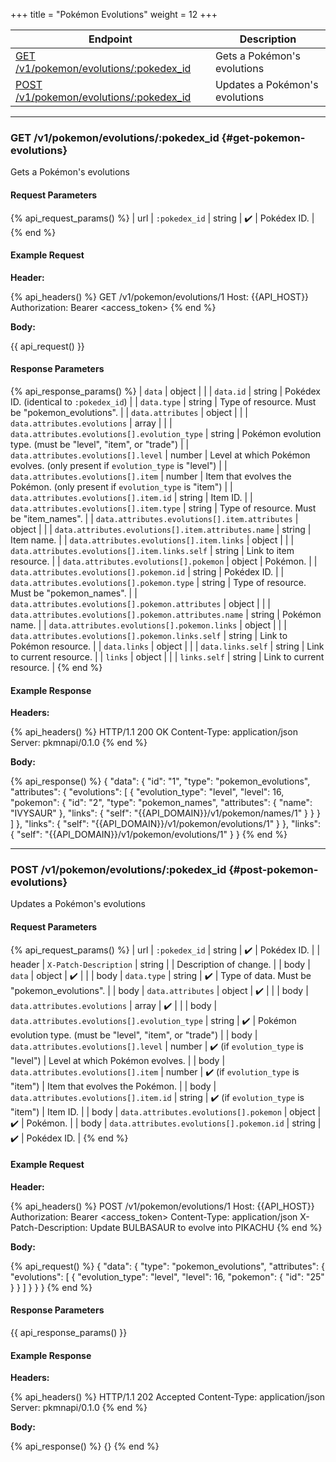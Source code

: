 +++
title = "Pokémon Evolutions"
weight = 12
+++

| Endpoint                                                            | Description                    |
|---------------------------------------------------------------------|--------------------------------|
| [GET /v1/pokemon/evolutions/:pokedex_id](#get-pokemon-evolutions)   | Gets a Pokémon's evolutions    |
| [POST /v1/pokemon/evolutions/:pokedex_id](#post-pokemon-evolutions) | Updates a Pokémon's evolutions |

---

### GET /v1/pokemon/evolutions/:pokedex_id {#get-pokemon-evolutions}

Gets a Pokémon's evolutions

#### Request Parameters

{% api_request_params() %}
| url | `:pokedex_id` | string | ✔️ | Pokédex ID. |
{% end %}

#### Example Request

**Header:**

{% api_headers() %}
GET /v1/pokemon/evolutions/1
Host: {{API_HOST}}
Authorization: Bearer <access_token>
{% end %}

**Body:**

{{ api_request() }}

#### Response Parameters

{% api_response_params() %}
| `data`                                                 | object |                                                                               |
| `data.id`                                              | string | Pokédex ID. (identical to `:pokedex_id`)                                      |
| `data.type`                                            | string | Type of resource. Must be "pokemon_evolutions".                               |
| `data.attributes`                                      | object |                                                                               |
| `data.attributes.evolutions`                           | array  |                                                                               |
| `data.attributes.evolutions[].evolution_type`          | string | Pokémon evolution type. (must be "level", "item", or "trade")                 |
| `data.attributes.evolutions[].level`                   | number | Level at which Pokémon evolves. (only present if `evolution_type` is "level") |
| `data.attributes.evolutions[].item`                    | number | Item that evolves the Pokémon. (only present if `evolution_type` is "item")   |
| `data.attributes.evolutions[].item.id`                 | string | Item ID.                                                                      |
| `data.attributes.evolutions[].item.type`               | string | Type of resource. Must be "item_names".                                       |
| `data.attributes.evolutions[].item.attributes`         | object |                                                                               |
| `data.attributes.evolutions[].item.attributes.name`    | string | Item name.                                                                    |
| `data.attributes.evolutions[].item.links`              | object |                                                                               |
| `data.attributes.evolutions[].item.links.self`         | string | Link to item resource.                                                        |
| `data.attributes.evolutions[].pokemon`                 | object | Pokémon.                                                                      |
| `data.attributes.evolutions[].pokemon.id`              | string | Pokédex ID.                                                                   |
| `data.attributes.evolutions[].pokemon.type`            | string | Type of resource. Must be "pokemon_names".                                    |
| `data.attributes.evolutions[].pokemon.attributes`      | object |                                                                               |
| `data.attributes.evolutions[].pokemon.attributes.name` | string | Pokémon name.                                                                 |
| `data.attributes.evolutions[].pokemon.links`           | object |                                                                               |
| `data.attributes.evolutions[].pokemon.links.self`      | string | Link to Pokémon resource.                                                     |
| `data.links`                                           | object |                                                                               |
| `data.links.self`                                      | string | Link to current resource.                                                     |
| `links`                                                | object |                                                                               |
| `links.self`                                           | string | Link to current resource.                                                     |
{% end %}

#### Example Response

**Headers:**

{% api_headers() %}
HTTP/1.1 200 OK
Content-Type: application/json
Server: pkmnapi/0.1.0
{% end %}

**Body:**

{% api_response() %}
{
    "data": {
        "id": "1",
        "type": "pokemon_evolutions",
        "attributes": {
            "evolutions": [
                {
                    "evolution_type": "level",
                    "level": 16,
                    "pokemon": {
                        "id": "2",
                        "type": "pokemon_names",
                        "attributes": {
                            "name": "IVYSAUR"
                        },
                        "links": {
                            "self": "{{API_DOMAIN}}/v1/pokemon/names/1"
                        }
                    }
                }
            ]
        },
        "links": {
            "self": "{{API_DOMAIN}}/v1/pokemon/evolutions/1"
        }
    },
    "links": {
        "self": "{{API_DOMAIN}}/v1/pokemon/evolutions/1"
    }
}
{% end %}

---

### POST /v1/pokemon/evolutions/:pokedex_id {#post-pokemon-evolutions}

Updates a Pokémon's evolutions

#### Request Parameters

{% api_request_params() %}
| url    | `:pokedex_id`                                 | string | ✔️                                  | Pokédex ID.                                                   |
| header | `X-Patch-Description`                         | string |                                    | Description of change.                                        |
| body   | `data`                                        | object | ✔️                                  |                                                               |
| body   | `data.type`                                   | string | ✔️                                  | Type of data. Must be "pokemon_evolutions".                   |
| body   | `data.attributes`                             | object | ✔️                                  |                                                               |
| body   | `data.attributes.evolutions`                  | array  | ✔️                                  |                                                               |
| body   | `data.attributes.evolutions[].evolution_type` | string | ✔️                                  | Pokémon evolution type. (must be "level", "item", or "trade") |
| body   | `data.attributes.evolutions[].level`          | number | ✔️ (if `evolution_type` is "level") | Level at which Pokémon evolves.                               |
| body   | `data.attributes.evolutions[].item`           | number | ✔️ (if `evolution_type` is "item")  | Item that evolves the Pokémon.                                |
| body   | `data.attributes.evolutions[].item.id`        | string | ✔️ (if `evolution_type` is "item")  | Item ID.                                                      |
| body   | `data.attributes.evolutions[].pokemon`        | object | ✔️                                  | Pokémon.                                                      |
| body   | `data.attributes.evolutions[].pokemon.id`     | string | ✔️                                  | Pokédex ID.                                                   |
{% end %}

#### Example Request

**Header:**

{% api_headers() %}
POST /v1/pokemon/evolutions/1
Host: {{API_HOST}}
Authorization: Bearer <access_token>
Content-Type: application/json
X-Patch-Description: Update BULBASAUR to evolve into PIKACHU
{% end %}

**Body:**

{% api_request() %}
{
    "data": {
        "type": "pokemon_evolutions",
        "attributes": {
            "evolutions": [
                {
                    "evolution_type": "level",
                    "level": 16,
                    "pokemon": {
                        "id": "25"
                    }
                }
            ]
        }
    }
}
{% end %}

#### Response Parameters

{{ api_response_params() }}

#### Example Response

**Headers:**

{% api_headers() %}
HTTP/1.1 202 Accepted
Content-Type: application/json
Server: pkmnapi/0.1.0
{% end %}

**Body:**

{% api_response() %}
{}
{% end %}
